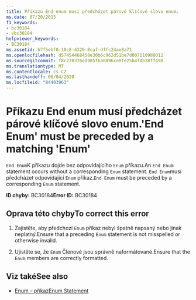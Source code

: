 ```yaml
---
title: Příkazu End enum musí předcházet párové klíčové slovo enum.
ms.date: 07/20/2015
f1_keywords:
- bc30184
- vbc30184
helpviewer_keywords:
- BC30184
ms.assetid: b7f5ebf0-10c8-4320-8caf-dffc24ae8a71
ms.openlocfilehash: d57454468458e30b6c962d51be7d007110980012
ms.sourcegitcommit: f8c270376ed905f6a8896ce0fe25b4f4b38ff498
ms.translationtype: MT
ms.contentlocale: cs-CZ
ms.lasthandoff: 06/04/2020
ms.locfileid: "84403963"
---
```

# <a name="end-enum-must-be-preceded-by-a-matching-enum"></a><span data-ttu-id="d9ed4-102">Příkazu End enum musí předcházet párové klíčové slovo enum.</span><span class="sxs-lookup"><span data-stu-id="d9ed4-102">'End Enum' must be preceded by a matching 'Enum'</span></span>
<span data-ttu-id="d9ed4-103">`End Enum`K příkazu dojde bez odpovídajícího `Enum` příkazu.</span><span class="sxs-lookup"><span data-stu-id="d9ed4-103">An `End Enum` statement occurs without a corresponding `Enum` statement.</span></span> <span data-ttu-id="d9ed4-104">`End Enum`musí předcházet odpovídající `Enum` příkaz.</span><span class="sxs-lookup"><span data-stu-id="d9ed4-104">`End Enum` must be preceded by a corresponding `Enum` statement.</span></span>  
  
 <span data-ttu-id="d9ed4-105">**ID chyby:** BC30184</span><span class="sxs-lookup"><span data-stu-id="d9ed4-105">**Error ID:** BC30184</span></span>  
  
## <a name="to-correct-this-error"></a><span data-ttu-id="d9ed4-106">Oprava této chyby</span><span class="sxs-lookup"><span data-stu-id="d9ed4-106">To correct this error</span></span>  
  
1. <span data-ttu-id="d9ed4-107">Zajistěte, aby předchozí `Enum` příkaz nebyl špatně napsaný nebo jinak neplatný.</span><span class="sxs-lookup"><span data-stu-id="d9ed4-107">Ensure that a preceding `Enum` statement is not misspelled or otherwise invalid.</span></span>  
  
2. <span data-ttu-id="d9ed4-108">Ujistěte se, že `Enum` Členové jsou správně naformátované.</span><span class="sxs-lookup"><span data-stu-id="d9ed4-108">Ensure that the `Enum` members are correctly formatted.</span></span>  
  
## <a name="see-also"></a><span data-ttu-id="d9ed4-109">Viz také</span><span class="sxs-lookup"><span data-stu-id="d9ed4-109">See also</span></span>

- [<span data-ttu-id="d9ed4-110">Enum – příkaz</span><span class="sxs-lookup"><span data-stu-id="d9ed4-110">Enum Statement</span></span>](../language-reference/statements/enum-statement.md)
